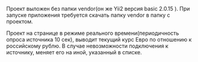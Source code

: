 
Проект выложен без папки vendor(он же Yii2 версия basic 2.0.15 ). При запуске приложения требуется скачать папку vendor в папку с проектом. 

Проект на странице в режиме реального времени(периодичность опроса источника 10 сек),
выводит текущий курс Евро по отношению к российскому рублю.
В случае невозможности подключения к источнику, меняет его на иной, указанный в списке.



